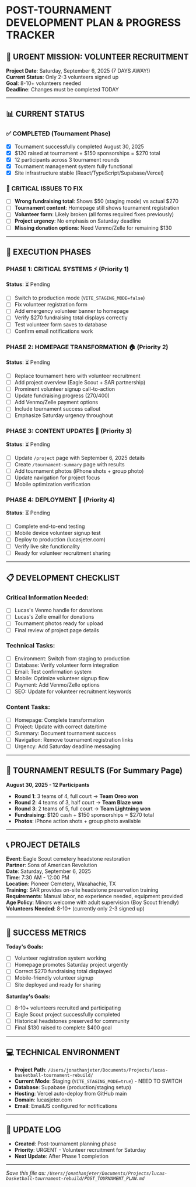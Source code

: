 # POST-TOURNAMENT DEVELOPMENT PLAN & PROGRESS TRACKER

## 🚨 URGENT MISSION: VOLUNTEER RECRUITMENT
**Project Date**: Saturday, September 6, 2025 (7 DAYS AWAY!)  
**Current Status**: Only 2-3 volunteers signed up  
**Goal**: 8-10+ volunteers needed  
**Deadline**: Changes must be completed TODAY  

---

## 📊 CURRENT STATUS

### ✅ COMPLETED (Tournament Phase)
- [x] Tournament successfully completed August 30, 2025
- [x] $120 raised at tournament + $150 sponsorships = $270 total
- [x] 12 participants across 3 tournament rounds
- [x] Tournament management system fully functional
- [x] Site infrastructure stable (React/TypeScript/Supabase/Vercel)

### 🚨 CRITICAL ISSUES TO FIX
- [ ] **Wrong fundraising total**: Shows $50 (staging mode) vs actual $270
- [ ] **Tournament content**: Homepage still shows tournament registration
- [ ] **Volunteer form**: Likely broken (all forms required fixes previously)
- [ ] **Project urgency**: No emphasis on Saturday deadline
- [ ] **Missing donation options**: Need Venmo/Zelle for remaining $130

---

## 🎯 EXECUTION PHASES

### **PHASE 1: CRITICAL SYSTEMS** ⚡ (Priority 1)
**Status**: ⏳ Pending
- [ ] Switch to production mode (`VITE_STAGING_MODE=false`)
- [ ] Fix volunteer registration form
- [ ] Add emergency volunteer banner to homepage
- [ ] Verify $270 fundraising total displays correctly
- [ ] Test volunteer form saves to database
- [ ] Confirm email notifications work

### **PHASE 2: HOMEPAGE TRANSFORMATION** 🏠 (Priority 2)
**Status**: ⏳ Pending
- [ ] Replace tournament hero with volunteer recruitment
- [ ] Add project overview (Eagle Scout + SAR partnership)
- [ ] Prominent volunteer signup call-to-action
- [ ] Update fundraising progress ($270/$400)
- [ ] Add Venmo/Zelle payment options
- [ ] Include tournament success callout
- [ ] Emphasize Saturday urgency throughout

### **PHASE 3: CONTENT UPDATES** 📄 (Priority 3)
**Status**: ⏳ Pending
- [ ] Update `/project` page with September 6, 2025 details
- [ ] Create `/tournament-summary` page with results
- [ ] Add tournament photos (iPhone shots + group photo)
- [ ] Update navigation for project focus
- [ ] Mobile optimization verification

### **PHASE 4: DEPLOYMENT** 🚀 (Priority 4)
**Status**: ⏳ Pending
- [ ] Complete end-to-end testing
- [ ] Mobile device volunteer signup test
- [ ] Deploy to production (lucasjeter.com)
- [ ] Verify live site functionality
- [ ] Ready for volunteer recruitment sharing

---

## 📋 DEVELOPMENT CHECKLIST

### Critical Information Needed:
- [ ] Lucas's Venmo handle for donations
- [ ] Lucas's Zelle email for donations  
- [ ] Tournament photos ready for upload
- [ ] Final review of project page details

### Technical Tasks:
- [ ] Environment: Switch from staging to production
- [ ] Database: Verify volunteer form integration
- [ ] Email: Test confirmation system
- [ ] Mobile: Optimize volunteer signup flow
- [ ] Payment: Add Venmo/Zelle options
- [ ] SEO: Update for volunteer recruitment keywords

### Content Tasks:
- [ ] Homepage: Complete transformation
- [ ] Project: Update with correct date/time
- [ ] Summary: Document tournament success
- [ ] Navigation: Remove tournament registration links
- [ ] Urgency: Add Saturday deadline messaging

---

## 🎯 TOURNAMENT RESULTS (For Summary Page)
**August 30, 2025 - 12 Participants**
- **Round 1**: 3 teams of 4, full court → **Team Oreo won**
- **Round 2**: 4 teams of 3, half court → **Team Blaze won**  
- **Round 3**: 2 teams of 5, full court → **Team Lightning won**
- **Fundraising**: $120 cash + $150 sponsorships = $270 total
- **Photos**: iPhone action shots + group photo available

---

## 📞 PROJECT DETAILS
**Event**: Eagle Scout cemetery headstone restoration  
**Partner**: Sons of American Revolution  
**Date**: Saturday, September 6, 2025  
**Time**: 7:30 AM - 12:00 PM  
**Location**: Pioneer Cemetery, Waxahachie, TX  
**Training**: SAR provides on-site headstone preservation training  
**Requirements**: Manual labor, no experience needed, equipment provided  
**Age Policy**: Minors welcome with adult supervision (Boy Scout friendly)  
**Volunteers Needed**: 8-10+ (currently only 2-3 signed up)

---

## 🚨 SUCCESS METRICS

**Today's Goals:**
- [ ] Volunteer registration system working
- [ ] Homepage promotes Saturday project urgently  
- [ ] Correct $270 fundraising total displayed
- [ ] Mobile-friendly volunteer signup
- [ ] Site deployed and ready for sharing

**Saturday's Goals:**
- [ ] 8-10+ volunteers recruited and participating
- [ ] Eagle Scout project successfully completed
- [ ] Historical headstones preserved for community
- [ ] Final $130 raised to complete $400 goal

---

## 💻 TECHNICAL ENVIRONMENT
- **Project Path**: `/Users/jonathanjeter/Documents/Projects/lucas-basketball-tournament-rebuild/`
- **Current Mode**: Staging (`VITE_STAGING_MODE=true`) - NEED TO SWITCH
- **Database**: Supabase (production/staging setup)
- **Hosting**: Vercel auto-deploy from GitHub main
- **Domain**: lucasjeter.com
- **Email**: EmailJS configured for notifications

---

## 🔄 UPDATE LOG
- **Created**: Post-tournament planning phase
- **Priority**: URGENT - Volunteer recruitment for Saturday
- **Next Update**: After Phase 1 completion

---

*Save this file as: `/Users/jonathanjeter/Documents/Projects/lucas-basketball-tournament-rebuild/POST_TOURNAMENT_PLAN.md`*